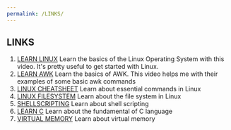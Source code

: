 ```yaml
---
permalink: /LINKS/
---
```


## LINKS
1. [LEARN LINUX](https://www.youtube.com/watch?v=ROjZy1WbCIA)
   Learn the basics of the Linux Operating System with this video. It's pretty useful to get started with Linux.
2. [LEARN AWK](https://www.youtube.com/watch?v=9YOZmI-zWok)
   Learn the basics of AWK. This video helps me with their examples of some basic awk commands
3. [LINUX CHEATSHEET](https://www.guru99.com/linux-commands-cheat-sheet.html)
   Learn about essential commands in Linux
4. [LINUX FILESYSTEM](https://www.javatpoint.com/linux-file-system#:~:text=What%20is%20the%20Linux%20File,more%20information%20about%20a%20file.)
   Learn about the file system in Linux
5. [SHELLSCRIPTING](https://www.freecodecamp.org/news/shell-scripting-crash-course-how-to-write-bash-scripts-in-linux/)
   Learn about shell scripting
6. [LEARN C](https://www.learn-c.org/)
   Learn about the fundamental of C language
7. [VIRTUAL MEMORY](https://www.techtarget.com/searchstorage/definition/virtual-memory)
   Learn about virtual memory
